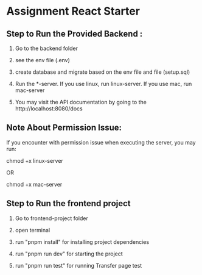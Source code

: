 # Assignment React Starter

## Step to Run the Provided Backend :

1. Go to the backend folder

2. see the env file (.env)

3. create database and migrate based on the env file and file (setup.sql)

4. Run the \*-server. If you use linux, run linux-server. If you use mac, run mac-server

5. You may visit the API documentation by going to the http://localhost:8080/docs

## Note About Permission Issue:

If you encounter with permission issue when executing the server, you may run:

chmod +x linux-server

OR

chmod +x mac-server

## Step to Run the frontend project

1. Go to frontend-project folder

2. open terminal

3. run "pnpm install" for installing project dependencies

4. run "pnpm run dev" for starting the project

5. run "pnpm run test" for running Transfer page test
